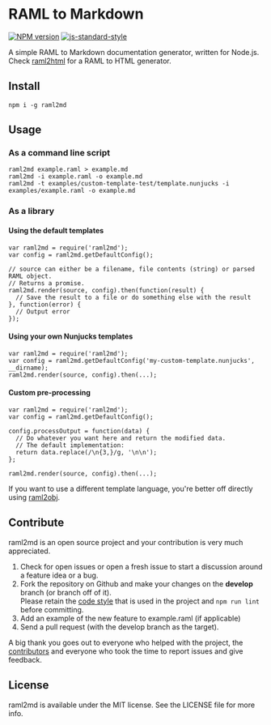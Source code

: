 # RAML to Markdown

[![NPM version](http://img.shields.io/npm/v/raml2md.svg)](https://www.npmjs.org/package/raml2md)
[![js-standard-style](https://img.shields.io/badge/code%20style-airbnb-blue.svg?style=flat)](https://github.com/airbnb/javascript)

A simple RAML to Markdown documentation generator, written for Node.js.
Check [raml2html](https://github.com/raml2html/raml2html) for a RAML to HTML generator.


## Install
```
npm i -g raml2md
```


## Usage

### As a command line script
```
raml2md example.raml > example.md
raml2md -i example.raml -o example.md
raml2md -t examples/custom-template-test/template.nunjucks -i examples/example.raml -o example.md
```

### As a library

#### Using the default templates
```
var raml2md = require('raml2md');
var config = raml2md.getDefaultConfig();

// source can either be a filename, file contents (string) or parsed RAML object.
// Returns a promise.
raml2md.render(source, config).then(function(result) {
  // Save the result to a file or do something else with the result
}, function(error) {
  // Output error
});
```

#### Using your own Nunjucks templates
```
var raml2md = require('raml2md');
var config = raml2md.getDefaultConfig('my-custom-template.nunjucks', __dirname);
raml2md.render(source, config).then(...);
```

#### Custom pre-processing
```
var raml2md = require('raml2md');
var config = raml2md.getDefaultConfig();

config.processOutput = function(data) {
  // Do whatever you want here and return the modified data. 
  // The default implementation:
  return data.replace(/\n{3,}/g, '\n\n');
};

raml2md.render(source, config).then(...);

```

If you want to use a different template language, you're better off directly using [raml2obj](https://github.com/kevinrenskers/raml2obj).


## Contribute
raml2md is an open source project and your contribution is very much appreciated.

1. Check for open issues or open a fresh issue to start a discussion around a feature idea or a bug.
2. Fork the repository on Github and make your changes on the **develop** branch (or branch off of it).  
   Please retain the [code style](https://github.com/airbnb/javascript) that is used in the project and `npm run lint` before committing.
3. Add an example of the new feature to example.raml (if applicable)
4. Send a pull request (with the develop branch as the target).

A big thank you goes out to everyone who helped with the project, the [contributors](https://github.com/raml2html/raml2md/graphs/contributors)
and everyone who took the time to report issues and give feedback.


## License
raml2md is available under the MIT license. See the LICENSE file for more info.
